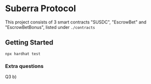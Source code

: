 # Suberra Protocol

This project consists of 3 smart contracts "SUSDC", "EscrowBet" and "EscrowBetBonus", listed under `./contracts`

## Getting Started

```shell
npx hardhat test
```

### Extra questions

Q3 b)

